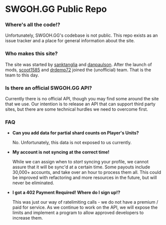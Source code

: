 # SWGOH.GG Public Repo



### Where's all the code!?

Unfortunately, SWGOH.GG's codebase is not public. This repo exists as an issue tracker and a place for general information about the site.

### Who makes this site?

The site was started by [sanktanglia](https://github.com/sanktanglia) and [danpaulson](https://github.com/danpaulson). After the launch of mods, [scoot1585](https://github.com/scoot1585) and [drdemp72](https://github.com/drdemp72) joined the (unofficial) team. That is the team to this day.

### Is there an official SWGOH.GG API?

Currently there is no official API, though you may find some around the site that we use. Our intention is to release an API that can support third party sites, but there are some technical hurdles we need to overcome first.

### FAQ
* **Can you add data for partial shard counts on Player's Units?**

  No. Unfortunately, this data is not exposed to us currently.
* **My account is not syncing at the correct time!**

  While we can assign when to *start* syncing your profile, we cannot assure that it will be sync'd at a certain time. Some payouts include 30,000+ accounts, and take over an hour to process them all. This could be improved with refactoring and more resources in the future, but will never be eliminated.

* **I got a 402 Payment Required! Where do I sign up!?**

  This was just our way of ratelimiting calls - we do not have a premium / paid for service. As we continue to work on the API, we will expose the limits and implement a program to allow approved developers to increase them.
